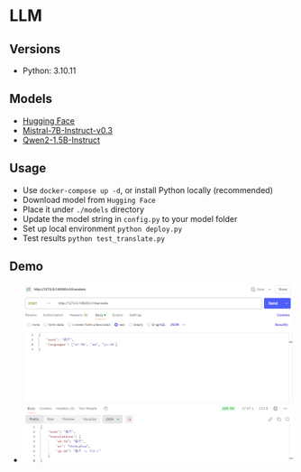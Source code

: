 # LLM

## Versions

- Python: 3.10.11

## Models

- [Hugging Face](https://huggingface.co/models)
- [Mistral-7B-Instruct-v0.3](https://huggingface.co/mistralai/Mistral-7B-Instruct-v0.3/tree/main)
- [Qwen2-1.5B-Instruct](https://huggingface.co/Qwen/Qwen2-1.5B-Instruct/tree/main)

## Usage

- Use `docker-compose up -d`, or install Python locally (recommended)
- Download model from `Hugging Face`
- Place it under `./models` directory
- Update the model string in `config.py` to your model folder
- Set up local environment `python deploy.py`
- Test results `python test_translate.py`

## Demo

- ![Response](demo.png)
